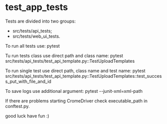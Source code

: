 # test_app_tests
Tests are divided into two groups:
- src/tests/api_tests;
- src/tests/web_ui_tests.

To run all tests use: 
pytest

Tu run tests class use direct path and class name: 
pytest src/tests/api_tests/test_api_template.py::TestUploadTemplates

To run single test use direct path, class name and test name: 
pytest src/tests/api_tests/test_api_template.py::TestUploadTemplates::test_success_put_with_file_and_id

To save logs use additional argument: pytest --junit-xml=xml-path

If there are problems starting CromeDriver check executable_path in conftest.py.

good luck have fun :)
